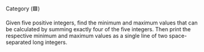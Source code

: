 Category (🟩)

Given five positive integers, find the minimum and maximum values that can be calculated by summing exactly four of the five integers. Then print the respective minimum and maximum values as a single line of two space-separated long integers.
